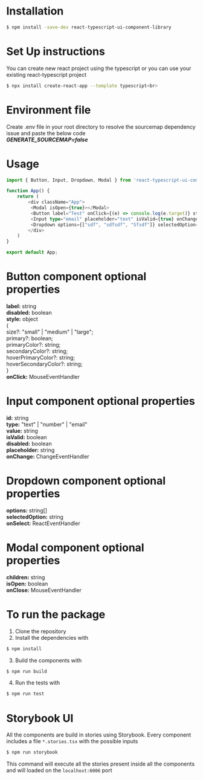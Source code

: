 # Installation
```bash
$ npm install -save-dev react-typescript-ui-component-library
```

# Set Up instructions
You can create new react project using the typescript or you can use your existing react-typescript project <br>
```bash
$ npx install create-react-app --template typescript<br>
```

# Environment file
Create .env file in your root directory to resolve the sourcemap dependency issue and paste the below code <br>
***GENERATE_SOURCEMAP=false***

# Usage
```ts
import { Button, Input, Dropdown, Modal } from 'react-typescript-ui-component-library';

function App() {
    return (
        <div className="App">
         <Modal isOpen={true}></Modal>
         <Button label="Test" onClick={(e) => console.log(e.target)} style={{size: 'large'}}></Button>
         <Input type="email" placeholder="text" isValid={true} onChange={()=> {}}></Input>
         <Dropdown options={["sdf", "sdfsdf", "Sfsdf"]} selectedOption='sdfsdf'></Dropdown>
        </div>
    )
}

export default App;
```

# Button component optional properties
**label:** string<br>
**disabled:** boolean<br>
**style:** object <br>
  {<br>
    size?: "small" | "medium" | "large";<br>
    primary?: boolean;<br>
    primaryColor?: string;<br>
    secondaryColor?: string;<br>
    hoverPrimaryColor?: string;<br>
    hoverSecondaryColor?: string;<br>
  }<br>
**onClick:** MouseEventHandler<HTMLButtonElement> 

# Input component optional properties
**id:** string<br>
**type:** "text" | "number" | "email" <br>
**value:** string <br>
**isValid:** boolean <br>
**disabled:** boolean <br>
**placeholder:** string <br>
**onChange:** ChangeEventHandler<HTMLInputElement> <br>

# Dropdown component optional properties
**options:** string[] <br>
**selectedOption:** string <br>
**onSelect:** ReactEventHandler<HTMLSelectElement> <br>

# Modal component optional properties
**children:** string <br>
**isOpen:** boolean <br>
**onClose:** MouseEventHandler<HTMLButtonElement> <br>

# To run the package
1. Clone the repository
2. Install the dependencies with<br>
```bash 
$ npm install 
``` 
3. Build the components with <br>
```bash 
$ npm run build 
```
4. Run the tests with <br>
```bash 
$ npm run test
```

# Storybook UI
All the components are build in stories using Storybook. Every component includes a file ```*.stories.tsx``` with the possible inputs<br>
```bash
$ npm run storybook
```
This command will execute all the stories present inside all the components and will loaded on the ```localhost:6006``` port
